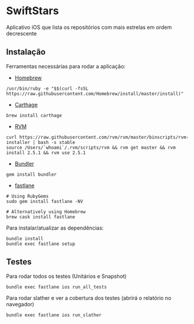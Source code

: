 # SwiftStars
Aplicativo iOS que lista os repositórios com mais estrelas em ordem decrescente

## Instalação

Ferramentas necessárias para rodar a aplicação:

- [Homebrew](https://brew.sh/)
```
/usr/bin/ruby -e "$$(curl -fsSL https://raw.githubusercontent.com/Homebrew/install/master/install)"
```

- [Carthage](https://github.com/Carthage/Carthage)
```
brew install carthage
```
- [RVM](https://rvm.io/rvm/install)
```
curl https://raw.githubusercontent.com/rvm/rvm/master/binscripts/rvm-installer | bash -s stable
source /Users/`whoami`/.rvm/scripts/rvm && rvm get master && rvm install 2.5.1 && rvm use 2.5.1
```

- [Bundler](https://bundler.io/)
```
gem install bundler
```
- [fastlane](https://github.com/fastlane/fastlane)
```
# Using RubyGems
sudo gem install fastlane -NV

# Alternatively using Homebrew
brew cask install fastlane
```
Para instalar/atualizar as dependências:

```
bundle install
bundle exec fastlane setup
```

## Testes
Para rodar todos os testes (Unitários e Snapshot)
```
bundle exec fastlane ios run_all_tests
```

Para rodar slather e ver a cobertura dos testes (abrirá o relatório no navegador)
```
bundle exec fastlane ios run_slather
```
